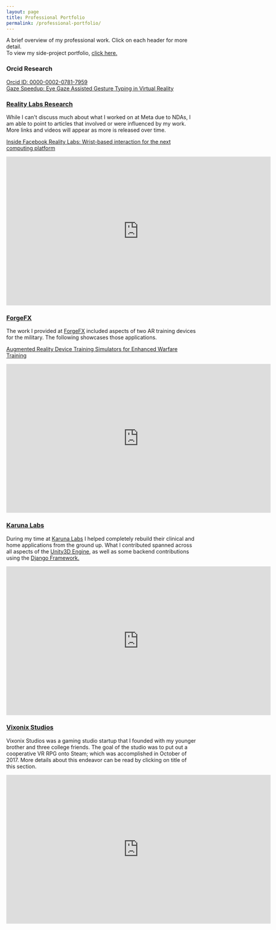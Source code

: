 ```yaml
---
layout: page
title: Professional Portfolio
permalink: /professional-portfolio/
---
```


A brief overview of my professional work. Click on each header for more detail.  
To view my side-project portfolio, [click here.](https://apie.dev/project-portfolio)

### Orcid Research

[Orcid ID: 0000-0002-0781-7959](https://orcid.org/0000-0002-0781-7959)  
[Gaze Speedup: Eye Gaze Assisted Gesture Typing in Virtual Reality](https://dl.acm.org/doi/10.1145/3581641.3584072)

### [Reality Labs Research](https://apie.dev/portfolio/reality-labs-research)

While I can't discuss much about what I worked on at Meta due to NDAs, I am able to point to articles that involved or were influenced by my work. More links and videos will appear as more is released over time.

[Inside Facebook Reality Labs: Wrist-based interaction for the next computing platform](https://tech.facebook.com/reality-labs/2021/3/inside-facebook-reality-labs-wrist-based-interaction-for-the-next-computing-platform/)

<iframe src="https://www.facebook.com/plugins/video.php?href=https%3A%2F%2Fwww.facebook.com%2FTechatMeta%2Fvideos%2F1146186389155473%2F%3Fref%3Dembed_video&show_text=0&width=560" width="700" height="394" style="border:none;overflow:hidden;display:block" scrolling="no" frameborder="1" allowfullscreen="true" allow="autoplay; clipboard-write; encrypted-media; picture-in-picture; web-share" allowFullScreen="true"></iframe>

### [ForgeFX](https://apie.dev/portfolio/forgefx)

The work I provided at [ForgeFX](https://forgefx.com/) included aspects of two AR training devices for the military. The following showcases those applications.

[Augmented Reality Device Training Simulators for Enhanced Warfare Training](https://forgefx.com/simulation-projects/augmented-reality-device-training-simulators/)

<iframe width="700" height="394" src="https://www.youtube.com/embed/2DuiW7JGlzg?si=kTGKWEkQbMedhBzh" style="border:none;overflow:hidden;display:block" title="YouTube video player" frameborder="1" allow="accelerometer; autoplay; clipboard-write; encrypted-media; gyroscope; picture-in-picture; web-share" referrerpolicy="strict-origin-when-cross-origin" allowfullscreen></iframe>

### [Karuna Labs](https://apie.dev/portfolio/karuna-labs)

During my time at [Karuna Labs](https://www.karunalabs.com/) I helped completely rebuild their clinical and home applications from the ground up. What I contributed spanned across all aspects of the [Unity3D Engine](https://unity.com/), as well as some backend contributions using the [Django Framework.](https://www.djangoproject.com/)  
  
<iframe title="youtube-player" src="https://www.youtube.com/embed/8Pcp8aIPzag?si=I10qrgrfvD0dJaYH" width="700" height="394" style="border:none;overflow:hidden;display:block" frameborder="1" allowfullscreen></iframe>

### [Vixonix Studios](https://apie.dev/portfolio/vixonix-studios)

Vixonix Studios was a gaming studio startup that I founded with my younger brother and three college friends. The goal of the studio was to put out a cooperative VR RPG onto Steam; which was accomplished in October of 2017. More details about this endeavor can be read by clicking on title of this section.

<iframe width="700" height="394" src="https://www.youtube.com/embed/DfAPkph9YMQ?si=S3gJm3FPbqDRsT33" title="YouTube video player" frameborder="0" allow="accelerometer; autoplay; clipboard-write; encrypted-media; gyroscope; picture-in-picture; web-share" referrerpolicy="strict-origin-when-cross-origin" allowfullscreen></iframe>